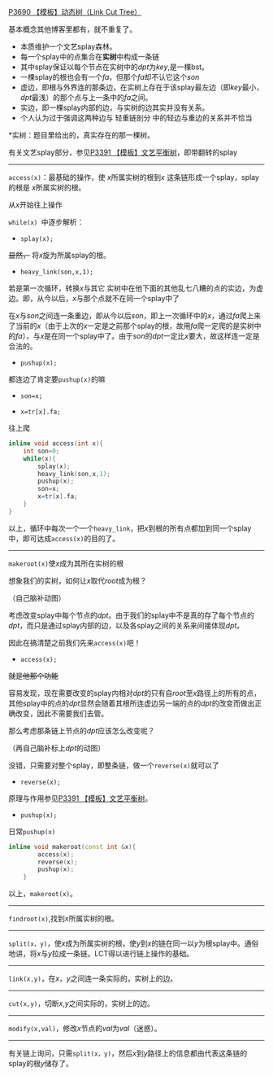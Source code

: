 [P3690 【模板】动态树（Link Cut Tree）](https://www.luogu.com.cn/problem/P3690)

基本概念其他博客里都有，就不重复了。
- 本质维护一个文艺splay森林。
- 每一个splay中的点集合在**实树**中构成一条链
- 其中splay保证以每个节点在实树中的$dpt$为$key$,是一棵bst。
- 一棵splay的根也会有一个$fa$，但那个$fa$却不认它这个$son$
- 虚边，即根与外界连的那条边，在实树上存在于该splay最左边（即$key$最小，$dpt$最浅）的那个点与上一条中的$fa$之间。
- 实边，即一棵splay内部的边，与实树的边其实并没有关系。
- 个人认为过于强调这两种边与 轻重链剖分 中的轻边与重边的关系并不恰当

*实树：题目里给出的，真实存在的那一棵树。

有关文艺splay部分，参见[P3391 【模板】文艺平衡树](https://www.luogu.com.cn/problem/P3391)，即带翻转的splay

------------

```access(x)```：最基础的操作，使 $x$所属实树的根到$x$ 这条链形成一个splay，splay的根是 $x$所属实树的根。

从$x$开始往上操作

```while(x) ```中逐步解析：

- ```splay(x);```

~~显然，~~ 将$x$旋为所属splay的根。

- ```heavy_link(son,x,1);```

若是第一次循环，转换$x$与其它 实树中在他下面的其他乱七八糟的点的实边，为虚边。即，从今以后，$x$与那个点就不在同一个splay中了

在$x$与$son$之间连一条重边，即从今以后$son$，即上一次循环中的$x$，通过$fa$爬上来了当前的$x$（由于上次的$x$一定是之前那个splay的根，故用$fa$爬一定爬的是实树中的$fa$），与$x$是在同一个splay中了。由于$son$的$dpt$一定比$x$要大，故这样连一定是合法的。

- ```pushup(x);```

都连边了肯定要```pushup(x)```的嘛

- ```son=x;```

- ```x=tr[x].fa;```

往上爬

```cpp
inline void access(int x){
	int son=0;
	while(x){
		splay(x);
		heavy_link(son,x,1);
		pushup(x);
		son=x;
		x=tr[x].fa;
	}
}
```

以上，循环中每次一个一个```heavy_link```，把$x$到根的所有点都加到同一个splay中，即可达成```access(x)```的目的了。

------------

```makeroot(x)```使$x$成为其所在实树的根

想象我们的实树，如何让$x$取代$root$成为根？

（自己脑补动图）

考虑改变splay中每个节点的$dpt$。由于我们的splay中不是真的存了每个节点的$dpt$，而只是通过splay内部的边，以及各splay之间的关系来间接体现$dpt$。

因此在搞清楚之前我们先来```access(x)```吧！

- ```access(x);```

~~就是他那个功能~~

容易发现，现在需要改变的splay内相对$dpt$的只有自$root$至$x$路径上的所有的点，其他splay中的点的$dpt$显然会随着其根所连虚边另一端的点的$dpt$的改变而做出正确改变，因此不需要我们去管。

那么考虑那条链上节点的$dpt$应该怎么改变呢？

（再自己脑补标上$dpt$的动图）

没错，只需要对整个splay，即整条链，做一个```reverse(x)```就可以了

- ```reverse(x);```

原理与作用参见[P3391 【模板】文艺平衡树](https://www.luogu.com.cn/problem/P3391)。

- ```pushup(x);```

日常```pushup(x)```

```cpp
inline void makeroot(const int &x){
		access(x);
		reverse(x);
		pushup(x);
	}
```
以上，```makeroot(x)```。

------------

```findroot(x)```,找到$x$所属实树的根。

------------

```split(x，y)```，使$x$成为所属实树的根，使$y$到$x$的链在同一以$y$为根splay中。通俗地讲，将$x$与$y$拉成一条链。LCT得以进行链上操作的基础。

------------

```link(x,y)```，在$x$，$y$之间连一条实际的，实树上的边。

------------

```cut(x,y)```，切断$x$,$y$之间实际的，实树上的边。

------------

```modify(x,val)```，修改$x$节点的$val$为$val$（迷惑）。

------------

有关链上询问，只需```split(x，y)```，然后$x$到$y$路径上的信息都由代表这条链的splay的根$y$储存了。
